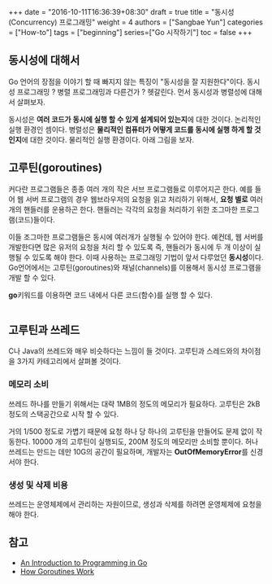 +++
date = "2016-10-11T16:36:39+08:30"
draft = true
title = "동시성(Concurrency) 프로그래밍"
weight = 4
authors = ["Sangbae Yun"]
categories = ["How-to"]
tags = ["beginning"]
series=["Go 시작하기"]
toc = false
+++

## 동시성에 대해서
Go 언어의 장점을 이야기 할 때 빠지지 않는 특징이 "동시성을 잘 지원한다"이다. 동시성 프로그래밍 ? 병렬 프로그래밍과 다른건가 ? 헷갈린다. 먼서 동시성과 병렬성에 대해서 살펴보자.

동시성은 **여러 코드가 동시에 실행 할 수 있게 설계되어 있는지**에 대한 것이다. 논리적인 실행 환경인 셈이다. 병렬성은 **물리적인 컴퓨터가 어떻게 코드를 동시에 실행 하게 할 것인지**에 대한 것이다. 물리적인 실행 환경이다. 아래 그림을 보자.

## 고루틴(goroutines)
커다란 프로그램들은 종종 여러 개의 작은 서브 프로그램들로 이루어지곤 한다. 예를 들어 웹 서버 프로그램의 경우 웹브라우저의 요청을 읽고 처리하기 위해서, **요청 별로** 여러 개의 핸들러를 운용하곤 한다. 핸들러는 각각의 요청을 처리하기 위한 조그마한 프로그램(코드)들이다.

이들 조그마한 프로그램들은 동시에 여러개가 실행될 수 있어야 한다. 예컨데, 웹 서버를 개발한다면 많은 유저의 요청을 처리 할 수 있도록 즉, 핸들러가 동시에 두 개 이상이 실행될 수 있도록 해야 한다. 이때 사용하는 프로그래밍 기법이 앞서 다루었던 **동시성**이다. Go언어에서는 고루틴(goroutines)와 채널(channels)를 이용해서 동시성 프로그램을 개발 할 수 있다.

**go**키워드를 이용하면 코드 내에서 다른 코드(함수)를 실행 할 수 있다.
```go
```
## 고루틴과 쓰레드
C나 Java의 쓰레드와 매우 비슷하다는 느낌이 들 것이다. 고루틴과 스레드와의 차이점을 3가지 카테고리에서 살펴볼 것이다.

### 메모리 소비
쓰레드 하나를 만들기 위해서는 대략 1MB의 정도의 메모리가 필요하다. 고루틴은 2kB 정도의 스택공간으로 시작 할 수 있다.

거의 1/500 정도로 가볍기 때문에 요청 하나 당 하나의 고루틴을 만들어도 문제 없이 작동한다. 10000 개의 고루틴이 실행되도, 200M 정도의 메모리만 소비할 뿐이다. 허나 쓰레드는 만드는 데만 10G의 공간이 필요하며, 개발자는 **OutOfMemoryError**를 신경서야 한다.

### 생성 및 삭제 비용
쓰레드는 운영체제에서 관리하는 자원이므로, 생성과 삭제를 하려면 운영체제에 요청을 해야 한다.

## 참고
  * [An Introduction to Programming in Go](https://www.golang-book.com/books/intro/10)
  * [How Goroutines Work](http://blog.nindalf.com/how-goroutines-work/)
